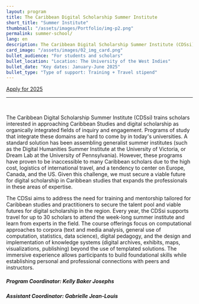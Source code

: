 ```yaml
---
layout: program
title: The Caribbean Digital Scholarship Summer Institute
short_title: "Summer Institute"
thumbnail: "/assets/images/Portfolio/img-p2.png"
permalink: summer-school/
lang: en
description: The Caribbean Digital Scholarship Summer Institute (CDSsi) trains scholars interested in approaching Caribbean Studies and digital scholarship as organically integrated fields of inquiry and engagement. The CDSsi supports travel for up to 30 scholars to attend the week-long summer institute and learn from experts in the field
card_image: "/assets/images/02_img_card.png"
bullet_audience: "For students and scholars"
bullet_location: "Location: The University of the West Indies"
bullet_date: "Key dates: January-June 2025"
bullet_type: "Type of support: Training + Travel stipend"
---
```


<div class="project-demo-btn">
        <a class="btn project-btn" href="{{site.baseurl}}/summer-school/cfp2025/">Apply for 2025</a> 
        <!-- <a class="btn project-btn" href="https://docs.google.com/document/d/1Lp2Y6SpMaVijGTf2_JNzT20mdaUr4Ndl2zm8r3bYrHY/edit">Appel en français</a> -->
    </div>
<hr>
<br>

<div class="portfolio-details">
  <p>The Caribbean Digital Scholarship Summer Institute (CDSsi) trains scholars interested in approaching Caribbean Studies and digital scholarship as organically integrated fields of inquiry and engagement. Programs of study that integrate these domains are hard to come by in today's universities. A standard solution has been assembling generalist summer institutes (such as the Digital Humanities Summer Institute at the University of Victoria, or Dream Lab at the University of Pennsylvania). However, these programs have proven to be inaccessible to many Caribbean scholars due to the high cost, logistics of international travel, and a tendency to center on Europe, Canada, and the US. Given this challenge, we must secure a viable future for digital scholarship in Caribbean studies that expands the professionals in these areas of expertise.</p>
  
  <p>The CDSsi aims to address the need for training and mentorship tailored for Caribbean studies and practitioners to secure the talent pool and viable futures for digital scholarship in the region. Every year, the CDSsi supports travel for up to 30 scholars to attend the week-long summer institute and learn from experts in the field. The course offerings focus on computational approaches to corpora (text and media analysis, general use of computation, statistics, data science), digital pedagogy, and the design and implementation of knowledge systems (digital archives, exhibits, maps, visualizations, publishing) beyond the use of templated solutions. The immersive experience allows participants to build foundational skills while establishing personal and professional connections with peers and instructors.</p>

  <!-- <div class="project-demo-btn">
        <a class="btn project-btn" href="{{site.baseurl}}/grantees-cdssi/">Previous grantees</a>
    </div> -->

  <div><h5>Program Coordinator: Kelly Baker Josephs</h5></div>
  <div><h5>Assistant Coordinator: Gabrielle Jean-Louis</h5> </div>
 
</div>
